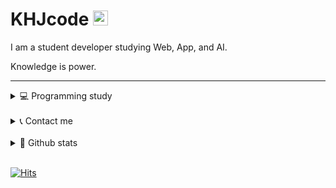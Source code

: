 # KHJcode <img src="https://user-images.githubusercontent.com/1303154/88677602-1635ba80-d120-11ea-84d8-d263ba5fc3c0.gif" width="24px" alt="hi">

I am a student developer studying Web, App, and AI.

Knowledge is power.

---

<details>
<summary>💻 Programming study</summary>

#### Web
+ HTML, CSS
+ JavaScript
+ TypeScript
+ React, Next.js
+ Node.js, Express, Nest.js
+ MySQL, MongoDB
+ PWA

#### App
+ Ionic, Capacitor
+ React Native, Expo
+ Flutter

#### AI · DataSc
+ Python
+ Pandas, Numpy
+ Scikit learn
+ Tensorflow

#### Etc
+ C
+ Linux
+ Cryptography
+ Arduino
+ C#

</details>

<br/>

<details>
<summary>📞 Contact me</summary>

<br/>

- to@khjcode.com
- @khjcode
- https://open.kakao.com/me/KHJcode

</details>

<br/>

<details>
<summary>🌱 Github stats</summary>

[![KHJcode's github stats](https://github-readme-stats.vercel.app/api?username=KHJcode&show_icons=true&hide_border=true)](https://github.com/KHJcode)

[![Top Langs](https://github-readme-stats.vercel.app/api/top-langs/?username=KHJcode&layout=compact)](https://github.com/KHJcode)

</details>

<br/>

[![Hits](https://hits.seeyoufarm.com/api/count/incr/badge.svg?url=https%3A%2F%2Fgithub.com%2Fkhjcode)](https://hits.seeyoufarm.com)
